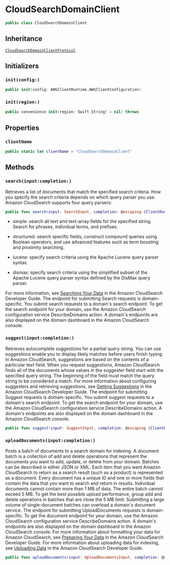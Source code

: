 # CloudSearchDomainClient

``` swift
public class CloudSearchDomainClient 
```

## Inheritance

[`CloudSearchDomainClientProtocol`](/aws-sdk-swift/reference/0.x/AWSCloudSearchDomain/CloudSearchDomainClientProtocol)

## Initializers

### `init(config:)`

``` swift
public init(config: AWSClientRuntime.AWSClientConfiguration) 
```

### `init(region:)`

``` swift
public convenience init(region: Swift.String? = nil) throws 
```

## Properties

### `clientName`

``` swift
public static let clientName = "CloudSearchDomainClient"
```

## Methods

### `search(input:completion:)`

Retrieves a list of documents that match the specified search criteria. How you specify the search criteria depends on which query parser you use. Amazon CloudSearch supports four query parsers:

``` swift
public func search(input: SearchInput, completion: @escaping (ClientRuntime.SdkResult<SearchOutputResponse, SearchOutputError>) -> Void)
```

  - simple: search all text and text-array fields for the specified string. Search for phrases, individual terms, and prefixes.

  - structured: search specific fields, construct compound queries using Boolean operators, and use advanced features such as term boosting and proximity searching.

  - lucene: specify search criteria using the Apache Lucene query parser syntax.

  - dismax: specify search criteria using the simplified subset of the Apache Lucene query parser syntax defined by the DisMax query parser.

For more information, see [Searching Your Data](http://docs.aws.amazon.com/cloudsearch/latest/developerguide/searching.html) in the Amazon CloudSearch Developer Guide. The endpoint for submitting Search requests is domain-specific. You submit search requests to a domain's search endpoint. To get the search endpoint for your domain, use the Amazon CloudSearch configuration service DescribeDomains action. A domain's endpoints are also displayed on the domain dashboard in the Amazon CloudSearch console.

### `suggest(input:completion:)`

Retrieves autocomplete suggestions for a partial query string. You can use suggestions enable you to display likely matches before users finish typing. In Amazon CloudSearch, suggestions are based on the contents of a particular text field. When you request suggestions, Amazon CloudSearch finds all of the documents whose values in the suggester field start with the specified query string. The beginning of the field must match the query string to be considered a match. For more information about configuring suggesters and retrieving suggestions, see [Getting Suggestions](http://docs.aws.amazon.com/cloudsearch/latest/developerguide/getting-suggestions.html) in the Amazon CloudSearch Developer Guide. The endpoint for submitting Suggest requests is domain-specific. You submit suggest requests to a domain's search endpoint. To get the search endpoint for your domain, use the Amazon CloudSearch configuration service DescribeDomains action. A domain's endpoints are also displayed on the domain dashboard in the Amazon CloudSearch console.

``` swift
public func suggest(input: SuggestInput, completion: @escaping (ClientRuntime.SdkResult<SuggestOutputResponse, SuggestOutputError>) -> Void)
```

### `uploadDocuments(input:completion:)`

Posts a batch of documents to a search domain for indexing. A document batch is a collection of add and delete operations that represent the documents you want to add, update, or delete from your domain. Batches can be described in either JSON or XML. Each item that you want Amazon CloudSearch to return as a search result (such as a product) is represented as a document. Every document has a unique ID and one or more fields that contain the data that you want to search and return in results. Individual documents cannot contain more than 1 MB of data. The entire batch cannot exceed 5 MB. To get the best possible upload performance, group add and delete operations in batches that are close the 5 MB limit. Submitting a large volume of single-document batches can overload a domain's document service. The endpoint for submitting UploadDocuments requests is domain-specific. To get the document endpoint for your domain, use the Amazon CloudSearch configuration service DescribeDomains action. A domain's endpoints are also displayed on the domain dashboard in the Amazon CloudSearch console. For more information about formatting your data for Amazon CloudSearch, see [Preparing Your Data](http://docs.aws.amazon.com/cloudsearch/latest/developerguide/preparing-data.html) in the Amazon CloudSearch Developer Guide. For more information about uploading data for indexing, see [Uploading Data](http://docs.aws.amazon.com/cloudsearch/latest/developerguide/uploading-data.html) in the Amazon CloudSearch Developer Guide.

``` swift
public func uploadDocuments(input: UploadDocumentsInput, completion: @escaping (ClientRuntime.SdkResult<UploadDocumentsOutputResponse, UploadDocumentsOutputError>) -> Void)
```
